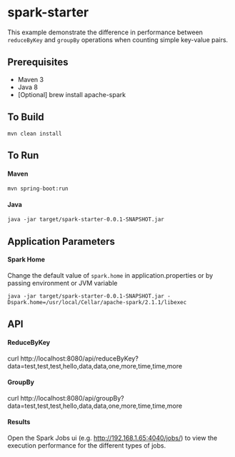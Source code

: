 # spark-starter

This example demonstrate the difference in performance between `reduceByKey` and `groupBy` operations when counting simple key-value pairs.

## Prerequisites

* Maven 3
* Java 8
* [Optional] brew install apache-spark

## To Build
`mvn clean install`

## To Run

#### Maven
`mvn spring-boot:run`

#### Java

`java -jar target/spark-starter-0.0.1-SNAPSHOT.jar`

## Application Parameters

#### Spark Home
Change the default value of `spark.home` in application.properties or by passing environment or JVM variable

`java -jar target/spark-starter-0.0.1-SNAPSHOT.jar -Dspark.home=/usr/local/Cellar/apache-spark/2.1.1/libexec`

## API

#### ReduceByKey
curl http://localhost:8080/api/reduceByKey?data=test,test,test,hello,data,data,one,more,time,time,more

#### GroupBy
curl http://localhost:8080/api/groupBy?data=test,test,test,hello,data,data,one,more,time,time,more

#### Results
Open the Spark Jobs ui (e.g. http://192.168.1.65:4040/jobs/) to view the execution performance for the different types of jobs.
